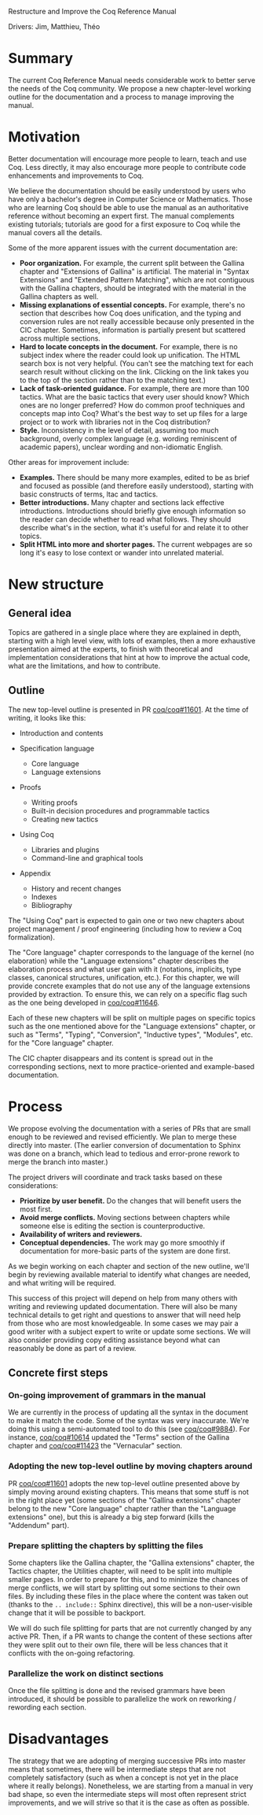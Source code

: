 Restructure and Improve the Coq Reference Manual

Drivers: Jim, Matthieu, Théo

# Summary

The current Coq Reference Manual needs considerable work to better
serve the needs of the Coq community.  We propose a new chapter-level
working outline for the documentation and a process to manage
improving the manual.

# Motivation

Better documentation will encourage more people to learn, teach and
use Coq.  Less directly, it may also encourage more people to
contribute code enhancements and improvements to Coq.

We believe the documentation should be easily understood by users who
have only a bachelor's degree in Computer Science or Mathematics.
Those who are learning Coq should be able to use the manual as an
authoritative reference without becoming an expert first. The manual
complements existing tutorials; tutorials are good for a first
exposure to Coq while the manual covers all the details.

Some of the more apparent issues with the current documentation are:
-	**Poor organization.** For example, the current split between the
     Gallina chapter and "Extensions of Gallina" is artificial.
     The material in "Syntax Extensions" and "Extended
     Pattern Matching", which are not contiguous with the Gallina
     chapters, should be integrated with the material in the Gallina
     chapters as well.
-	**Missing explanations of essential concepts.** For example,
     there's no section that describes how Coq does unification, and
     the typing and conversion rules are not really accessible because
     only presented in the CIC chapter.  Sometimes, information is
     partially present but scattered across multiple sections.
-	**Hard to locate concepts in the document.** For example, there is
     no subject index where the reader could look up unification.  The
     HTML search box is not very helpful. (You can't see the
     matching text for each search result without clicking on the
     link.  Clicking on the link takes you to the top of the section
     rather than to the matching text.)
-	**Lack of task-oriented guidance.** For example, there are more
     than 100 tactics.  What are the basic tactics that every user
     should know?  Which ones are no longer preferred?  How do common
     proof techniques and concepts map into Coq?  What's the best
     way to set up files for a large project or to work with libraries
     not in the Coq distribution?
-	**Style.** Inconsistency in the level of detail, assuming too much
     background, overly complex language (e.g. wording reminiscent of
     academic papers), unclear wording and non-idiomatic English.

Other areas for improvement include:
-	**Examples.** There should be many more examples, edited to be as
     brief and focused as possible (and therefore easily understood),
     starting with basic constructs of terms, ltac and tactics.
-	**Better introductions.** Many chapter and sections lack effective
     introductions.  Introductions should briefly give enough
     information so the reader can decide whether to read what
     follows.  They should describe what's in the section, what
     it's useful for and relate it to other topics.
-	**Split HTML into more and shorter pages.** The current webpages
     are so long it's easy to lose context or wander into unrelated
     material.

# New structure

## General idea

Topics are gathered in a single place where they are explained in depth,
starting with a high level view, with lots of examples, then a more
exhaustive presentation aimed at the experts, to finish with theoretical
and implementation considerations that hint at how to improve the actual
code, what are the limitations, and how to contribute.

## Outline

The new top-level outline is presented in PR
[coq/coq#11601](https://github.com/coq/coq/pull/11601).
At the time of writing, it looks like this:

- Introduction and contents

- Specification language

  - Core language
  - Language extensions

- Proofs

  - Writing proofs
  - Built-in decision procedures and programmable tactics
  - Creating new tactics

- Using Coq

  - Libraries and plugins
  - Command-line and graphical tools

- Appendix

  - History and recent changes
  - Indexes
  - Bibliography

The "Using Coq" part is expected to gain one or two new chapters about
project management / proof engineering (including how to review a Coq
formalization).

The "Core language" chapter corresponds to the language of the kernel
(no elaboration) while the "Language extensions" chapter describes the
elaboration process and what user gain with it (notations, implicits,
type classes, canonical structures, unification, etc.).  For this
chapter, we will provide concrete examples that do not use any of the
language extensions provided by extraction.  To ensure this, we can
rely on a specific flag such as the one being developed in
[coq/coq#11646](https://github.com/coq/coq/pull/11646).

Each of these new chapters will be split on multiple pages on specific
topics such as the one mentioned above for the "Language extensions"
chapter, or such as "Terms", "Typing", "Conversion", "Inductive
types", "Modules", etc. for the "Core language" chapter.

The CIC chapter disappears and its content is spread out in the
corresponding sections, next to more practice-oriented and
example-based documentation.

# Process

We propose evolving the documentation with a series of PRs that are
small enough to be reviewed and revised efficiently.  We plan to merge
these directly into master.  (The earlier conversion of documentation
to Sphinx was done on a branch, which lead to tedious and error-prone
rework to merge the branch into master.)

The project drivers will coordinate and track tasks based on these
considerations:
-	**Prioritize by user benefit.** Do the changes that will benefit
     users the most first.
-	**Avoid merge conflicts.** Moving sections between chapters while
     someone else is editing the section is counterproductive.
-	**Availability of writers and reviewers.**
-	**Conceptual dependencies.** The work may go more smoothly if
     documentation for more-basic parts of the system are done first.

As we begin working on each chapter and section of the new outline,
we'll begin by reviewing available material to identify what changes
are needed, and what writing will be required.

This success of this project will depend on help from many others with
writing and reviewing updated documentation.  There will also be many
technical details to get right and questions to answer that will need
help from those who are most knowledgeable.  In some cases we may pair
a good writer with a subject expert to write or update some sections.
We will also consider providing copy editing assistance beyond what
can reasonably be done as part of a review.

## Concrete first steps

### On-going improvement of grammars in the manual

We are currently in the process of updating all the syntax in the
document to make it match the code.  Some of the syntax was very
inaccurate.  We're doing this using a semi-automated tool to do this
(see [coq/coq#9884](https://github.com/coq/coq/pull/9884)).  For
instance, [coq/coq#10614](https://github.com/coq/coq/pull/10614)
updated the "Terms" section of the Gallina chapter and
[coq/coq#11423](https://github.com/coq/coq/pull/11423) the
"Vernacular" section.

### Adopting the new top-level outline by moving chapters around

PR [coq/coq#11601](https://github.com/coq/coq/pull/11601) adopts the
new top-level outline presented above by simply moving around existing
chapters.  This means that some stuff is not in the right place yet
(some sections of the "Gallina extensions" chapter belong to the new
"Core language" chapter rather than the "Language extensions" one),
but this is already a big step forward (kills the "Addendum" part).

### Prepare splitting the chapters by splitting the files

Some chapters like the Gallina chapter, the "Gallina extensions"
chapter, the Tactics chapter, the Utilities chapter, will need to be
split into multiple smaller pages.  In order to prepare for this, and
to minimize the chances of merge conflicts, we will start by splitting
out some sections to their own files.  By including these files in the
place where the content was taken out (thanks to the `.. include::`
Sphinx directive), this will be a non-user-visible change that it will
be possible to backport.

We will do such file splitting for parts that are not currently
changed by any active PR.  Then, if a PR wants to change the content
of these sections after they were split out to their own file, there
will be less chances that it conflicts with the on-going refactoring.

### Parallelize the work on distinct sections

Once the file splitting is done and the revised grammars have been
introduced, it should be possible to parallelize the work on reworking
/ rewording each section.

# Disadvantages

The strategy that we are adopting of merging successive PRs into
master means that sometimes, there will be intermediate steps that are
not completely satisfactory (such as when a concept is not yet in the
place where it really belongs).  Nonetheless, we are starting from a
manual in very bad shape, so even the intermediate steps will most
often represent strict improvements, and we will strive so that it is
the case as often as possible.
